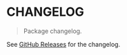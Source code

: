 # CHANGELOG

> Package changelog.

See [GitHub Releases](https://github.com/stdlib-js/blas-ext-base-sdssum/releases) for the changelog.